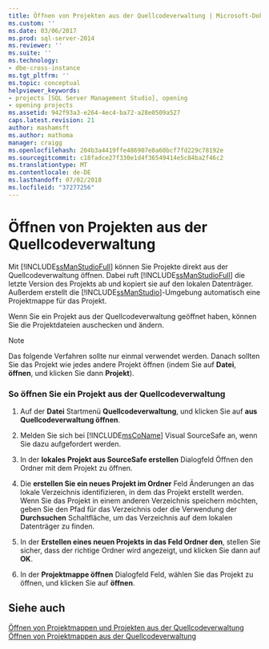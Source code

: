 ```yaml
---
title: Öffnen von Projekten aus der Quellcodeverwaltung | Microsoft-Dokumentation
ms.custom: ''
ms.date: 03/06/2017
ms.prod: sql-server-2014
ms.reviewer: ''
ms.suite: ''
ms.technology:
- dbe-cross-instance
ms.tgt_pltfrm: ''
ms.topic: conceptual
helpviewer_keywords:
- projects [SQL Server Management Studio], opening
- opening projects
ms.assetid: 942f93a3-e264-4ec4-ba72-a28e0509a527
caps.latest.revision: 21
author: mashamsft
ms.author: mathoma
manager: craigg
ms.openlocfilehash: 204b3a4419ffe486907e8a60bcf7fd229c78192e
ms.sourcegitcommit: c18fadce27f330e1d4f36549414e5c84ba2f46c2
ms.translationtype: MT
ms.contentlocale: de-DE
ms.lasthandoff: 07/02/2018
ms.locfileid: "37277256"
---
```

# <a name="open-projects-from-source-control"></a>Öffnen von Projekten aus der Quellcodeverwaltung
  Mit [!INCLUDE[ssManStudioFull](../includes/ssmanstudiofull-md.md)] können Sie Projekte direkt aus der Quellcodeverwaltung öffnen. Dabei ruft [!INCLUDE[ssManStudioFull](../includes/ssmanstudiofull-md.md)] die letzte Version des Projekts ab und kopiert sie auf den lokalen Datenträger. Außerdem erstellt die [!INCLUDE[ssManStudio](../includes/ssmanstudio-md.md)]-Umgebung automatisch eine Projektmappe für das Projekt.  
  
 Wenn Sie ein Projekt aus der Quellcodeverwaltung geöffnet haben, können Sie die Projektdateien auschecken und ändern.  
  
> [!NOTE]  
>  Das folgende Verfahren sollte nur einmal verwendet werden. Danach sollten Sie das Projekt wie jedes andere Projekt öffnen (indem Sie auf **Datei**, **öffnen**, und klicken Sie dann **Projekt**).  
  
### <a name="to-open-a-project-from-source-control"></a>So öffnen Sie ein Projekt aus der Quellcodeverwaltung  
  
1.  Auf der **Datei** Startmenü **Quellcodeverwaltung**, und klicken Sie auf **aus Quellcodeverwaltung öffnen**.  
  
2.  Melden Sie sich bei [!INCLUDE[msCoName](../includes/msconame-md.md)] Visual SourceSafe an, wenn Sie dazu aufgefordert werden.  
  
3.  In der **lokales Projekt aus SourceSafe erstellen** Dialogfeld Öffnen den Ordner mit dem Projekt zu öffnen.  
  
4.  Die **erstellen Sie ein neues Projekt im Ordner** Feld Änderungen an das lokale Verzeichnis identifizieren, in dem das Projekt erstellt werden. Wenn Sie das Projekt in einem anderen Verzeichnis speichern möchten, geben Sie den Pfad für das Verzeichnis oder die Verwendung der **Durchsuchen** Schaltfläche, um das Verzeichnis auf dem lokalen Datenträger zu finden.  
  
5.  In der **Erstellen eines neuen Projekts in das Feld Ordner den**, stellen Sie sicher, dass der richtige Ordner wird angezeigt, und klicken Sie dann auf **OK**.  
  
6.  In der **Projektmappe öffnen** Dialogfeld Feld, wählen Sie das Projekt zu öffnen, und klicken Sie auf **öffnen**.  
  
## <a name="see-also"></a>Siehe auch  
 [Öffnen von Projektmappen und Projekten aus der Quellcodeverwaltung](../../2014/database-engine/open-solutions-and-projects-from-source-control.md)   
 [Öffnen von Projektmappen aus der Quellcodeverwaltung](../../2014/database-engine/open-solutions-from-source-control.md)  
  
  

